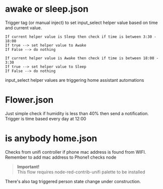 

# awake or sleep.json
Trigger tag (or manual inject) to set input_select helper value based on time and current value.

```sequence
If current helper value is Sleep then check if time is between 3:30 - 18:00
If true --> set helper value to Awake
If False --> do nothing

If current helper value is Awake then check if time is between 18:00 - 3:30
If true --> set helper value to Sleep
If False --> do nothing
```
input_select helper values are triggering home assistant automations

# Flower.json
Just simple check if humidity is less than 40% then send a notification. Trigger is time based every day at 12:00

# is anybody home.json
Checks from unifi controller if phone mac address is found from WIFI.  
Remember to add mac address to Phone1 checks node

>**Important!**  
>This flow requires node-red-contrib-unifi palette to be installed

There's also tag triggered person state change under construction.